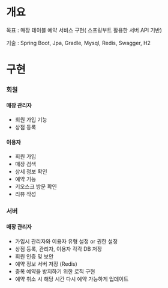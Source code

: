 # 개요

목표 : 매장 테이블 예약 서비스 구현( 스프링부트 활용한 서버 API 기반)

기술 : Spring Boot, Jpa, Gradle, Mysql, Redis, Swagger, H2



# 구현



### 회원

#### 매장 관리자

- 회원 가입 기능
- 상점 등록


#### 이용자

- 회원 가입
- 매장 검색
- 상세 정보 확인
- 예약 기능
- 키오스크 방문 확인
- 리뷰 작성

### 서버

#### 매장 관리자
- 가입시 관리자와 이용자 유형 설정 or 권한 설정
- 상점 등록, 관리자, 이용자 각각 DB 저장
- 회원 인증 및 보안
- 예약 정보 서버 저장 (Redis)
- 중복 예약을 방지하기 위한 로직 구현
- 예약 취소 시 해당 시간 다시 예약 가능하게 업데이트
